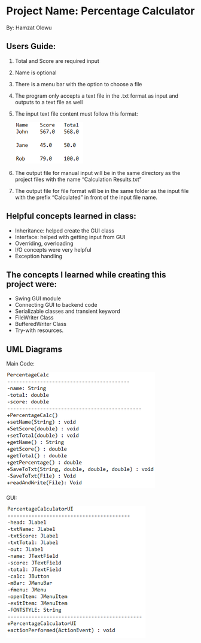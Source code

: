 # Project Name: Percentage Calculator
By: Hamzat Olowu


## Users Guide:
1.	Total and Score are required input
2.	Name is optional
3.	There is a menu bar with the option to choose a file 
4.	The program only accepts a text file in the .txt format as input and outputs to a text file as well
5.	The input text file content must follow this format:

    ![format](./Project_Report_&_UML/format.png)

6.	The output file for manual input will be in the same directory as the project files with the name “Calculation Results.txt”
7.	The output file for file format will be in the same folder as the input file with the prefix “Calculated” in front of the input file name.

## Helpful concepts learned in class:
-	Inheritance: helped create the GUI class
-	Interface: helped with getting input from GUI
-	Overriding, overloading
-	I/O concepts were very helpful
-	Exception handling

## The concepts I learned while creating this project were:
-	Swing GUI module
-	Connecting GUI to backend code
-	Serializable classes and transient keyword
-	FileWriter Class
-	BufferedWriter Class
-	Try-with resources.


## UML Diagrams
Main Code:

![Main code](./Project_Report_&_UML/PercentageCalc_UML.png)

GUI:

![GUI](./Project_Report_&_UML/PercentageCalculatorUI_UML.png)
